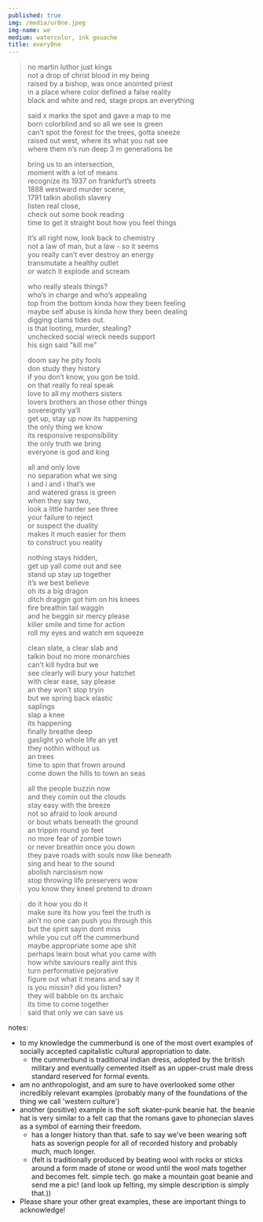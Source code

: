 ```yaml
---
published: true
img: /media/ur0ne.jpeg
img-name: we
medium: watercolor, ink gouache
title: every0ne
---
```



> no martin luthor just kings  
> not a drop of christ blood in my being  
> raised by a bishop, was once anointed priest  
> in a place where color defined a false reality  
> black and white and red, stage props an everything  
>   
> said x marks the spot and gave a map to me  
> born colorblind and so all we see is green  
> can’t spot the forest for the trees, gotta sneeze  
> raised out west, where its what you nat see  
> where them n’s run deep 3 m generations be  
>   
> bring us to an intersection,  
> moment with a lot of means  
> recognize its 1937 on frankfurt’s streets  
> 1888 westward murder scene,  
> 1791 talkin abolish slavery  
> listen real close,  
> check out some book reading  
> time to get it straight bout how you feel things  
>   
> it’s all right now, look back to chemistry  
> not a law of man, but a law - so it seems  
> you really can’t ever destroy an energy  
> transmutate a healthy outlet  
> or watch it explode and scream  
>   
> who really steals things?  
> who’s in charge and who’s appealing  
> top from the bottom kinda how they been feeling  
> maybe self abuse is kinda how they been dealing  
> digging clams tides out.  
> is that looting, murder, stealing?  
> unchecked social wreck needs support  
> his sign said "kill me"  
>   
> doom say he pity fools  
> don study they history  
> if you don’t know, you gon be told.  
> on that really fo real speak  
> love to all my mothers sisters  
> lovers brothers an those other things  
> sovereignty ya’ll  
> get up, stay up now its happening  
> the only thing we know  
> its responsive responsibility  
> the only truth we bring  
> everyone is god and king  
>   
> all and only love  
> no separation what we sing  
> i and i and i that’s we  
> and watered grass is green  
> when they say two,  
> look a little harder see three  
> your failure to reject  
> or suspect the duality  
> makes it much easier for them  
> to construct you reality  
>   
> nothing stays hidden,  
> get up yall come out and see  
> stand up stay up together  
> it’s we best believe  
> oh its a big dragon  
> ditch draggin got him on his knees  
> fire breathin tail waggin  
> and he beggin sir mercy please  
> killer smile and time for action  
> roll my eyes and watch em squeeze  
>   
> clean slate, a clear slab and  
> talkin bout no more monarchies  
> can’t kill hydra but we  
> see clearly
> will bury your hatchet  
> with clear ease, say please  
> an they won’t stop tryin  
> but we spring back elastic  
> saplings   
> slap a knee  
> its happening  
> finally breathe deep  
> gaslight yo whole life an yet  
> they nothin without us  
> an trees    
> time to spin that frown around  
> come down the hills to town an seas  
>   
> all the people buzzin now  
> and they comin out the clouds  
> stay easy with the breeze  
> not so afraid to look around  
> or bout whats beneath the ground  
> an trippin round yo feet  
> no more fear of zombie town  
> or never breathin once you down  
> they pave roads with souls now like beneath  
> sing and hear to the sound  
> abolish narcissism now  
> stop throwing life preservers wow  
> you know they kneel pretend to drown
  
> do it how you do it  
> make sure its how you feel the truth is  
> ain’t no one can push you through this  
> but the spirit sayin dont miss  
> while you cut off the cummerbund  
> maybe appropriate some ape shit  
> perhaps learn bout what you came with  
> how white saviours really aint this  
> turn performative pejorative  
> figure out what it means and say it  
> is you missin? did you listen?  
> they will babble on its archaic  
> its time to come together  
> said that only we can save us
  
  
  
notes:
- to my knowledge the cummerbund is one of the most overt examples of socially accepted capitalistic cultural appropriation to date.
	- the cummerbund is traditional indian dress, adopted by the british military and eventually cemented itself as an upper-crust male dress standard reserved for formal events.
- am no anthropologist, and am sure to have overlooked some other incredibly relevant examples (probably many of the foundations of the thing we call  'western culture')
- another (positive) example is the soft skater-punk beanie hat.  the beanie hat is very similar to a felt cap that the romans gave to phonecian slaves as a symbol of earning their freedom.
	- has a longer history than that. safe to say we've been wearing soft hats as soverign people for all of recorded history and probably much, much longer.
	- (felt is traditionally produced by beating wool with rocks or sticks around a form made of stone or wood until the wool mats together and becomes felt.  simple tech. go make a mountain goat beanie and send me a pic! (and look up felting, my simple description is simply that.))
- Please share your other great examples, these are important things to acknowledge!